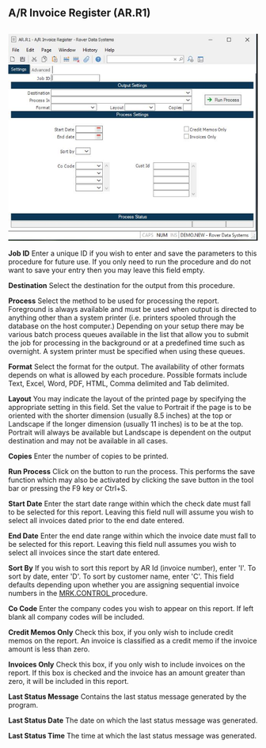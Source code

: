 ##  A/R Invoice Register (AR.R1)

<PageHeader />

##

![](./AR-R1-1.jpg)

**Job ID** Enter a unique ID if you wish to enter and save the parameters to
this procedure for future use. If you only need to run the procedure and do
not want to save your entry then you may leave this field empty.  
  
**Destination** Select the destination for the output from this procedure.  
  
**Process** Select the method to be used for processing the report. Foreground
is always available and must be used when output is directed to anything other
than a system printer (i.e. printers spooled through the database on the host
computer.) Depending on your setup there may be various batch process queues
available in the list that allow you to submit the job for processing in the
background or at a predefined time such as overnight. A system printer must be
specified when using these queues.  
  
**Format** Select the format for the output. The availability of other formats
depends on what is allowed by each procedure. Possible formats include Text,
Excel, Word, PDF, HTML, Comma delimited and Tab delimited.  
  
**Layout** You may indicate the layout of the printed page by specifying the
appropriate setting in this field. Set the value to Portrait if the page is to
be oriented with the shorter dimension (usually 8.5 inches) at the top or
Landscape if the longer dimension (usually 11 inches) is to be at the top.
Portrait will always be available but Landscape is dependent on the output
destination and may not be available in all cases.  
  
**Copies** Enter the number of copies to be printed.  
  
**Run Process** Click on the button to run the process. This performs the save
function which may also be activated by clicking the save button in the tool
bar or pressing the F9 key or Ctrl+S.  
  
**Start Date** Enter the start date range within which the check date must
fall to be selected for this report. Leaving this field null will assume you
wish to select all invoices dated prior to the end date entered.  
  
**End Date** Enter the end date range within which the invoice date must fall
to be selected for this report. Leaving this field null assumes you wish to
select all invoices since the start date entered.  
  
**Sort By** If you wish to sort this report by AR Id (invoice number), enter 'I'. To sort by date, enter 'D'. To sort by customer name, enter 'C'. This field defaults depending upon whether you are assigning sequential invoice numbers in the [ MRK.CONTROL ](../../../../MRK-OVERVIEW/MRK-ENTRY/MRK-CONTROL/README.md) procedure.   
  
**Co Code** Enter the company codes you wish to appear on this report. If left
blank all company codes will be included.  
  
**Credit Memos Only** Check this box, if you only wish to include credit memos
on the report. An invoice is classified as a credit memo if the invoice amount
is less than zero.  
  
**Invoices Only** Check this box, if you only wish to include invoices on the
report. If this box is checked and the invoice has an amount greater than
zero, it will be included in this report.  
  
**Last Status Message** Contains the last status message generated by the
program.  
  
**Last Status Date** The date on which the last status message was generated.  
  
**Last Status Time** The time at which the last status message was generated.  
  
  
<badge text= "Version 8.10.57" vertical="middle" />

<PageFooter />